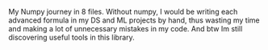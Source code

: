 My Numpy journey in 8 files.
Without numpy, I would be writing each advanced formula in my DS and ML projects by hand, thus wasting my time and making a lot of unnecessary mistakes in my code. And btw Im still discovering useful tools in this library.
